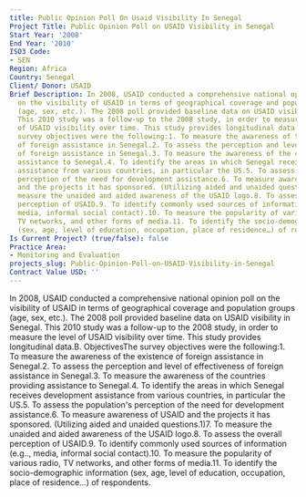 ```yaml
---
title: Public Opinion Poll On Usaid Visibility In Senegal
Project Title: Public Opinion Poll on USAID Visibility in Senegal
Start Year: '2008'
End Year: '2010'
ISO3 Code:
- SEN
Region: Africa
Country: Senegal
Client/ Donor: USAID
Brief Description: In 2008, USAID conducted a comprehensive national opinion poll
  on the visibility of USAID in terms of geographical coverage and population groups
  (age, sex, etc.). The 2008 poll provided baseline data on USAID visibility in Senegal.
  This 2010 study was a follow-up to the 2008 study, in order to measure the level
  of USAID visibility over time. This study provides longitudinal data.B. ObjectivesThe
  survey objectives were the following:1. To measure the awareness of the existence
  of foreign assistance in Senegal.2. To assess the perception and level of effectiveness
  of foreign assistance in Senegal.3. To measure the awareness of the countries providing
  assistance to Senegal.4. To identify the areas in which Senegal receives development
  assistance from various countries, in particular the US.5. To assess the population's
  perception of the need for development assistance.6. To measure awareness of USAID
  and the projects it has sponsored. (Utilizing aided and unaided questions.1)7. To
  measure the unaided and aided awareness of the USAID logo.8. To assess the overall
  perception of USAID.9. To identify commonly used sources of information (e.g..,
  media, informal social contact).10. To measure the popularity of various radio,
  TV networks, and other forms of media.11. To identify the socio-demographic information
  (sex, age, level of education, occupation, place of residence…) of respondents.
Is Current Project? (true/false): false
Practice Area:
- Monitoring and Evaluation
projects_slug: Public-Opinion-Poll-on-USAID-Visibility-in-Senegal
Contract Value USD: ''
---
```


In 2008, USAID conducted a comprehensive national opinion poll on the visibility of USAID in terms of geographical coverage and population groups (age, sex, etc.). The 2008 poll provided baseline data on USAID visibility in Senegal. This 2010 study was a follow-up to the 2008 study, in order to measure the level of USAID visibility over time. This study provides longitudinal data.B. ObjectivesThe survey objectives were the following:1. To measure the awareness of the existence of foreign assistance in Senegal.2. To assess the perception and level of effectiveness of foreign assistance in Senegal.3. To measure the awareness of the countries providing assistance to Senegal.4. To identify the areas in which Senegal receives development assistance from various countries, in particular the US.5. To assess the population's perception of the need for development assistance.6. To measure awareness of USAID and the projects it has sponsored. (Utilizing aided and unaided questions.1)7. To measure the unaided and aided awareness of the USAID logo.8. To assess the overall perception of USAID.9. To identify commonly used sources of information (e.g.., media, informal social contact).10. To measure the popularity of various radio, TV networks, and other forms of media.11. To identify the socio-demographic information (sex, age, level of education, occupation, place of residence…) of respondents.